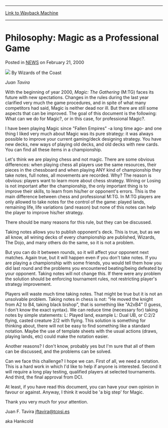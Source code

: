 
---
[Link to Wayback Machine](https://web.archive.org/web/20210501184759/https://magic.wizards.com/en/articles/archive/philosophy-magic-professional-game-2000-02-21)

[_metadata_:author]:- "Wizards of the Coast"
[_metadata_:description]:- "Juan Tavira With the beginning of year 2000, Magic: The Gathering (M:TG) faces its future with new spectations. Changes in the rules during the last year clarified very much the game procedures, and in spite of what many competitors had said, Magic is neither dead nor ill. But there are still some aspects that can be improved. The goal of this document is the following: What"
[_metadata_:generator]:- "Drupal 7 (http://drupal.org)"
[_metadata_:node]:- "937636"
[_metadata_:publish_date]:- "2000-02-21"
[_metadata_:source]:- "div-main-content"
[_metadata_:title]:- "Philosophy: Magic as a Professional Game"
[_metadata_:wayback_capture_timestamp]:- "2021-05-01 18:47:59"
[_metadata_:wayback_raw_url]:- "https://web.archive.org/web/20210501184759id_/https://magic.wizards.com/en/articles/archive/philosophy-magic-professional-game-2000-02-21"
[_metadata_:wayback_url]:- "https://magic.wizards.com/en/articles/archive/philosophy-magic-professional-game-2000-02-21"
---


Philosophy: Magic as a Professional Game
========================================



 Posted in [NEWS](/en/articles?source=MX_Nav2020)
 on February 21, 2000 






![](https://media.magic.wizards.com/styles/auth_small/public/images/person/wizards_author.jpg)
By Wizards of the Coast











*Juan Tavira*


With the beginning of year 2000, *Magic: The Gathering* (M:TG) faces its future with new spectations. Changes in the rules during the last year clarified very much the game procedures, and in spite of what many competitors had said, Magic is neither dead nor ill. But there are still some aspects that can be improved. The goal of this document is the following: What can we do for Magic?, or in this case, for professional Magic?.


I have been playing Magic since "Fallen Empires" -a long time ago- and one thing I liked very much about Magic was its pure strategy: it was always possible to improve your current gaming/deck designing strategy. You have new decks, new ways of playing old decks, and old decks with new cards. You can find all these items in a championship.


Let's think we are playing chess and not magic. There are some obvious differences: when playing chess all players use the same resources, their pieces in the chessboard and when playing ANY kind of championship they take notes, full notes, all movements are recorded. Why? The reason is obvious: players want to learn more about chess strategy. Wining or Losing is not important after the championship, the only important thing is to improve their skills, to learn from his/her or opponent's errors. This is the main difference between chess and professional M:TG. In M:TG players are only allowed to take notes for the control of the game: played lands, remaining life, life variations (and reason) but none of this notes can help the player to improve his/her strategy.


There should be many reasons for this rule, but they can be discussed.


Taking notes allows you to publish opponent's deck. This is true, but as we all know, all wining decks of every championship are published, Wizards, The Dojo, and many others do the same, so it is not a problem.


But you can do it between rounds, so it will affect your opponent next matches. Again true, but it will happen even if you don't take notes. If you are playing a championship with some friends, you would tell them how you did last round and the problems you encountered beating/being defeated by your opponent. Taking notes will not change this. If there were any problem the solution should be enforcing tournament rules, not restricting player's strategy improvement.


Players will waste much time taking notes. That might be true but it is not an unsolvable problem. Taking notes in chess is not: "He moved the knight from A2 to B4, taking black bishop", that is something like "A2xB4" (I guess, I don't know the exact syntax). We can reduce time (necessary for) taking notes by simple statements: L: Played land, example L: Dual UB, or C:2/2 flying, casted creature 2/2 with flying. This solution is something for thinking about, there will not be easy to find something like a standard notation. Maybe the use of template sheets with the usual actions (draws, playing lands, etc) could make the notation easier.


Another reasons? I don't know, probably yes but I'm sure that all of them can be discussed, and the problems can be solved.


Can we face this challenge? I hope we can. First of all, we need a notation. This is a hard work in which I'd like to help if anyone is interested. Second it will require a long play testing, qualified players at selected tournaments. And third, the final approval from DCI.


At least, if you have read this document, you can have your own opinion in favour or against. Anyway, I think it would be 'a big step' for Magic.


Thank you very much for your attention.


Juan F. Tavira [jftavira@tcpsi.es](mailto:jftavira@tcpsi.es)  

aka Hankcold







